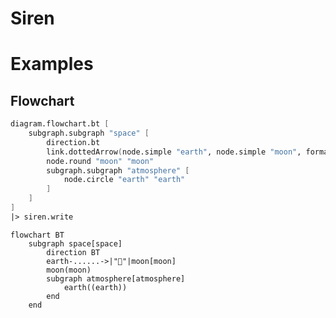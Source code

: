 # Siren

# Examples 

## Flowchart

<!--Example1-->
```fsharp
diagram.flowchart.bt [
    subgraph.subgraph "space" [
        direction.bt
        link.dottedArrow(node.simple "earth", node.simple "moon", formatting.unicode "🚀", 6)
        node.round "moon" "moon"
        subgraph.subgraph "atmosphere" [
            node.circle "earth" "earth"
        ]
    ]
]
|> siren.write

```

```mermaid
flowchart BT
    subgraph space[space]
        direction BT
        earth-......->|"🚀"|moon[moon]
        moon(moon)
        subgraph atmosphere[atmosphere]
            earth((earth))
        end
    end
```
<!--Example1-End-->